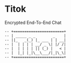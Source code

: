 # Titok
Encrypted End-To-End Chat 


```
-- +=======================+
-- | _____ _ _        _    |
-- ||_   _(_) |_ ___ | | __|
-- |  | | | | __/ _ \| |/ /|
-- |  | | | | || (_) |   < |
-- |  |_| |_|\__\___/|_|\_\|
-- +=======================+
```
